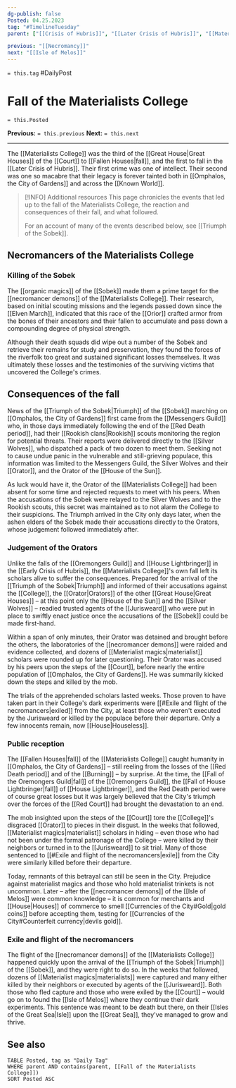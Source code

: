 ```yaml
---
dg-publish: false
Posted: 04.25.2023
tag: "#TimelineTuesday"
parent: ["[[Crisis of Hubris]]", "[[Later Crisis of Hubris]]", "[[Materialists College]]", "[[Necromancer demons]]", "[[Necromancy]]", "[[Isle of Melos]]", "[[Fallen Houses]]"]

previous: "[[Necromancy]]"
next: "[[Isle of Melos]]"
---
```

`= this.tag` #DailyPost 
# Fall of the Materialists College
`= this.Posted`

**Previous:** `= this.previous`
**Next:** `= this.next`

---

The [[Materialists College]] was the third of the [[Great House|Great Houses]] of the [[Court]] to [[Fallen Houses|fall]], and the first to fall in the [[Later Crisis of Hubris]]. Their first crime was one of intellect. Their second was one so macabre that their legacy is forever tainted both in [[Omphalos, the City of Gardens]] and across the [[Known World]].

> [!INFO] Additional resources
> This page chronicles the events that led up to the fall of the Materialists College, the reaction and consequences of their fall, and what followed.
>
> For an account of many of the events described below, see [[Triumph of the Sobek]].

## Necromancers of the Materialists College

### Killing of the Sobek

The [[organic magics]] of the [[Sobek]] made them a prime target for the [[necromancer demons]] of the [[Materialists College]]. Their research, based on initial scouting missions and the legends passed down since the [[Elven March]], indicated that this race of the [[Orior]] crafted armor from the bones of their ancestors and their fallen to accumulate and pass down a compounding degree of physical strength.

Although their death squads did wipe out a number of the Sobek and retrieve their remains for study and preservation, they found the forces of the riverfolk too great and sustained significant losses themselves. It was ultimately these losses and the testimonies of the surviving victims that uncovered the College's crimes.

## Consequences of the fall

News of the [[Triumph of the Sobek|Triumph]] of the [[Sobek]] marching on [[Omphalos, the City of Gardens]] first came from the [[Messengers Guild]] who, in those days immediately following the end of the [[Red Death period]], had their [[Rookish clans|Rookish]] scouts monitoring the region for potential threats. Their reports were delivered directly to the [[Silver Wolves]], who dispatched a pack of two dozen to meet them. Seeking not to cause undue panic in the vulnerable and still-grieving populace, this information was limited to the Messengers Guild, the Silver Wolves and their [[Orator]], and the Orator of the [[House of the Sun]].

As luck would have it, the Orator of the [[Materialists College]] had been absent for some time and rejected requests to meet with his peers. When the accusations of the Sobek were relayed to the Silver Wolves and to the Rookish scouts, this secret was maintained as to not alarm the College to their suspicions. The Triumph arrived in the City only days later, when the ashen elders of the Sobek made their accusations directly to the Orators, whose judgement followed immediately after.

### Judgement of the Orators

Unlike the falls of the [[Oremongers Guild]] and [[House Lightbringer]] in the [[Early Crisis of Hubris]], the [[Materialists College]]'s own fall left its scholars alive to suffer the consequences. Prepared for the arrival of the [[Triumph of the Sobek|Triumph]] and informed of their accusations against the [[College]], the [[Orator|Orators]] of the other [[Great House|Great Houses]] – at this point only the [[House of the Sun]] and the [[Silver Wolves]] – readied trusted agents of the [[Jurisweard]] who were put in place to swiftly enact justice once the accusations of the [[Sobek]] could be made first-hand.

Within a span of only minutes, their Orator was detained and brought before the others, the laboratories of the [[necromancer demons]] were raided and evidence collected, and dozens of [[Materialist magics|materialist]] scholars were rounded up for later questioning. Their Orator was accused by his peers upon the steps of the [[Court]], before nearly the entire population of [[Omphalos, the City of Gardens]]. He was summarily kicked down the steps and killed by the mob.

The trials of the apprehended scholars lasted weeks. Those proven to have taken part in their College's dark experiments were [[#Exile and flight of the necromancers|exiled]] from the City, at least those who weren't executed by the Jurisweard or killed by the populace before their departure. Only a few innocents remain, now [[House|Houseless]].

### Public reception

The [[Fallen Houses|fall]] of the [[Materialists College]] caught humanity in [[Omphalos, the City of Gardens]] – still reeling from the losses of the [[Red Death period]] and of the [[Burning]] – by surprise. At the time, the [[Fall of the Oremongers Guild|fall]] of the [[Oremongers Guild]], the [[Fall of House Lightbringer|fall]] of [[House Lightbringer]], and the Red Death period were of course great losses but it was largely believed that the City's triumph over the forces of the [[Red Court]] had brought the devastation to an end.

The mob insighted upon the steps of the [[Court]] tore the [[College]]'s disgraced [[Orator]] to pieces in their disgust. In the weeks that followed, [[Materialist magics|materialist]] scholars in hiding – even those who had not been under the formal patronage of the College – were killed by their neighbors or turned in to the [[Jurisweard]] to sit trial. Many of those sentenced to [[#Exile and flight of the necromancers|exile]] from the City were similarly killed before their departure.

Today, remnants of this betrayal can still be seen in the City. Prejudice against materialist magics and those who hold materialist trinkets is not uncommon. Later – after the [[necromancer demons]] of the [[Isle of Melos]] were common knowledge – it is common for merchants and [[House|Houses]] of commerce to smell [[Currencies of the City#Gold|gold coins]] before accepting them, testing for [[Currencies of the City#Counterfeit currency|devils gold]].

### Exile and flight of the necromancers

The flight of the [[necromancer demons]] of the [[Materialists College]] happened quickly upon the arrival of the [[Triumph of the Sobek|Triumph]] of the [[Sobek]], and they were right to do so. In the weeks that followed, dozens of [[Materialist magics|materialists]] were captured and many either killed by their neighbors or executed by agents of the [[Jurisweard]]. Both those who fled capture and those who were exiled by the [[Court]] – would go on to found the [[Isle of Melos]] where they continue their dark experiments. This sentence was meant to be death but there, on their [[Isles of the Great Sea|Isle]] upon the [[Great Sea]], they've managed to grow and thrive.

## See also
```dataview
TABLE Posted, tag as "Daily Tag"
WHERE parent AND contains(parent, [[Fall of the Materialists College]])
SORT Posted ASC
```